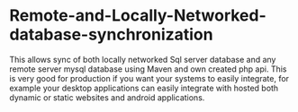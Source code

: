 # Remote-and-Locally-Networked-database-synchronization
This allows sync of both locally networked Sql server database and any remote server mysql database using Maven and own created php api. This is very good for production if you want your systems to easily integrate, for example your desktop applications can easily integrate with hosted both dynamic or static websites and android applications.
